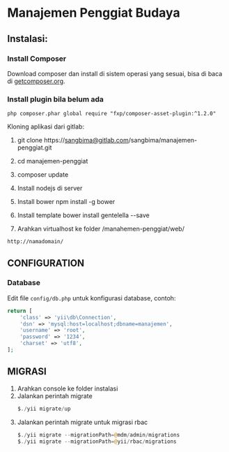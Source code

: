 Manajemen Penggiat Budaya
============================

Instalasi:
-------------

### Install Composer

Download composer dan install di sistem operasi yang sesuai, bisa di baca di [getcomposer.org](http://getcomposer.org/doc/00-intro.md#installation-nix).

### Install plugin bila belum ada
~~~
php composer.phar global require "fxp/composer-asset-plugin:^1.2.0"
~~~

Kloning aplikasi dari gitlab:

1. git clone https://sangbima@gitlab.com/sangbima/manajemen-penggiat.git
2. cd manajemen-penggiat
3. composer update
4. Install nodejs di server
5. Install bower
   npm install -g bower
6. Install template
   bower install gentelella --save

7. Arahkan virtualhost ke folder /manahemen-penggiat/web/

~~~
http://namadomain/
~~~

CONFIGURATION
-------------

### Database

Edit file `config/db.php` untuk konfigurasi database, contoh:

```php
return [
    'class' => 'yii\db\Connection',
    'dsn' => 'mysql:host=localhost;dbname=manajemen',
    'username' => 'root',
    'password' => '1234',
    'charset' => 'utf8',
];
```

MIGRASI
-------
1. Arahkan console ke folder instalasi
2. Jalankan perintah migrate
    ```php
    $./yii migrate/up
    ```
3. Jalankan perintah migrate untuk migrasi rbac
    ```php
    $./yii migrate --migrationPath=@mdm/admin/migrations
    $./yii migrate --migrationPath=@yii/rbac/migrations
    ```